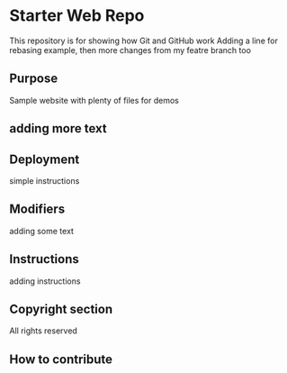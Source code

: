 # Starter Web Repo

This repository is for showing how Git and GitHub work
Adding a line for rebasing example, then more changes from my featre branch too
## Purpose

Sample website with plenty of files for demos

## adding more text

## Deployment
simple instructions

## Modifiers
adding some text

## Instructions
adding instructions
## Copyright section
All rights reserved
## How to contribute